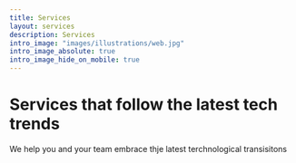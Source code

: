 ```yaml
---
title: Services
layout: services
description: Services
intro_image: "images/illustrations/web.jpg"
intro_image_absolute: true
intro_image_hide_on_mobile: true
---
```


# Services that follow the latest tech trends

We help you and your team embrace thje latest terchnological transisitons